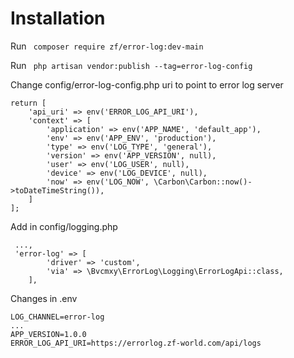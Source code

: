 # Installation

Run ``` composer require zf/error-log:dev-main```

Run ``` php artisan vendor:publish --tag=error-log-config```

Change config/error-log-config.php uri to point to error log server
```
return [
    'api_uri' => env('ERROR_LOG_API_URI'),
    'context' => [
        'application' => env('APP_NAME', 'default_app'),
        'env' => env('APP_ENV', 'production'),
        'type' => env('LOG_TYPE', 'general'),
        'version' => env('APP_VERSION', null),
        'user' => env('LOG_USER', null),
        'device' => env('LOG_DEVICE', null),
        'now' => env('LOG_NOW', \Carbon\Carbon::now()->toDateTimeString()),
    ]
];
```

Add in config/logging.php
```
 ...,
 'error-log' => [
        'driver' => 'custom',
        'via' => \Bvcmxy\ErrorLog\Logging\ErrorLogApi::class,
    ],
```

Changes in .env
```
LOG_CHANNEL=error-log
...
APP_VERSION=1.0.0
ERROR_LOG_API_URI=https://errorlog.zf-world.com/api/logs
```


